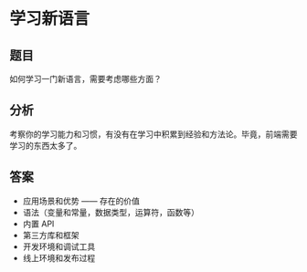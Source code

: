 # 学习新语言

## 题目

如何学习一门新语言，需要考虑哪些方面？

## 分析

考察你的学习能力和习惯，有没有在学习中积累到经验和方法论。毕竟，前端需要学习的东西太多了。

## 答案

- 应用场景和优势 —— 存在的价值
- 语法（变量和常量，数据类型，运算符，函数等）
- 内置 API
- 第三方库和框架
- 开发环境和调试工具
- 线上环境和发布过程
